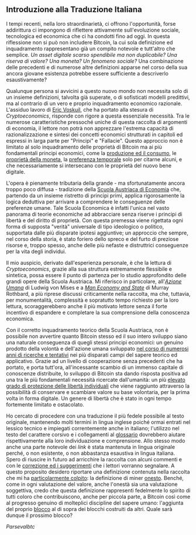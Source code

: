 ## Introduzione alla Traduzione Italiana



I tempi recenti, nella loro straordinarietà, ci offrono l'opportunità, forse addirittura ci impongono di riflettere attivamente sull'evoluzione sociale, tecnologica ed economica che ci ha condotti fino ad oggi. In questa riflessione non si può non includere Bitcoin, la cui sola definizione ed inquadramento rappresentano già un compito notevole e tutt'altro che semplice. *Un asset digitale scarso spendibile ma non duplicabile? Una riserva di valore? Una moneta? Un fenomeno sociale?* Una combinazione delle precedenti e di numerose altre definizioni apparse nel corso della sua ancora giovane esistenza potrebbe essere sufficiente a descriverlo esaustivamente?

Qualunque persona si avvicini a questo nuovo mondo non necessita solo di un insieme definizioni, talvolta già superate, o di sofisticati modelli predittivi, ma al contrario di un vero e proprio inquadramento economico razionale. L'assiduo lavoro di [Eric Voskuil](https://twitter.com/evoskuil), che ha portato alla stesura di *Cryptoeconomics*, risponde con rigore a questa essenziale necessità. Tra le numerose caratteristiche pressoché uniche di questa raccolta di argomenti di economia, il lettore non potrà non apprezzare l'estrema capacità di razionalizzazione e sintesi dei concetti economici strutturati in capitoli ed espressi in larga parte per "Principi" e "Fallacie". Questo approccio non è limitato al solo inquadramento delle proprietà di Bitcoin ma ai più fondamentali principi economici, come la [produzione ed il consumo](ch007-production-and-consumption.md), le [proprietà della moneta](ch005-money-taxonomy.md), la [preferenza temporale](ch085-time-preference-fallacy.md) solo per citarne alcuni, e che necessariamente si intersecano con le proprietà del nuovo bene digitale. 

L'opera è pienamente tributaria della grande - ma sfortunatamente ancora troppo poco diffusa - tradizione della [Scuola Austriaca di Economia](https://mises.org/what-austrian-economics) che, partendo da un insieme ristretto di principi primi, applica rigorosamente la logica deduttiva per arrivare a comprendere le conseguenze delle preferenze umane. Tale Scuola Economica è infatti l'unica nel vasto panorama di teorie economiche ad abbracciare senza riserve i principi di libertà e del diritto di proprietà. Con questa premessa viene rigettata ogni forma di supposta "verità" universale di tipo ideologico o politico, supportata dalle più disparate ipotesi aggiuntive; un approccio che sempre, nel corso della storia, è stato foriero dello spreco e del furto di preziose risorse e, troppo spesso, anche delle più nefaste e distruttrici conseguenze per la vita degli individui.

Il mio auspicio, derivato dall'esperienza personale, è che la lettura di *Cryptoeconomics*, grazie alla sua struttura estremamente flessibile e sintetica, possa essere il punto di partenza per lo studio approfondito delle grandi opere della Scuola Austriaca. Mi riferisco in particolare, all'[*Azione Umana*](https://mises.org/library/human-action-0) di Ludwig von Mises e a [*Man Economy and State*](https://mises.org/library/man-economy-and-state-power-and-market) di Murray Rothbard, a più riprese discussi criticamente nella raccolta, ma che, tuttavia, per monumentalità, complessità e sopratutto tempo richiesto per la loro lettura, scoraggerebbero anche il più motivato lettore senza il forte incentivo di espandere e completare la sua comprensione della conoscenza economica. 

Con il corretto inquadramento teorico della Scuola Austriaca, non è possibile non avvertire quanto Bitcoin stesso ed il suo intero sviluppo siano una naturale conseguenza di quegli stessi principi economici: un genuino prodotto della volontà e dell'azione umana sviluppato [nel corso di numerosi anni di ricerche e tentativi](https://bitcointalk.org/index.php?topic=5126554.0) nei più disparati campi del sapere teorico ed applicativo. Grazie ad un livello di cooperazione senza precedenti che ha portato, e porta tutt'ora, all'incessante scambio di un immenso capitale di conoscenze distribuite, lo sviluppo di Bitcoin sta dando risposta positiva ad una tra le più fondamentali necessità ricercate dall'umanità: un più [elevato grado di protezione delle libertà individuali](ch003-value-proposition.md) che viene raggiunto attraverso la possibilità di conservare e scambiare valore su base volontaria, per la prima volta in forma digitale. Un genere di libertà che è stato in ogni tempo fortemente limitato e ostacolato.

Ho cercato di procedere con una traduzione il più fedele possibile al testo originale, mantenendo molti termini in lingua inglese poiché ormai entrati nel lessico tecnico e impiegati correntemente anche in italiano; l'utilizzo nel testo del carattere corsivo e i collegamenti al [glossario](ch101-glossary.md) dovrebbero aiutare rispettivamente alla loro individuazione e comprensione. Allo stesso modo anche una parte notevole dei _link_ è stata mantenuta in lingua originale perché, o non esistente, o non abbastanza esaustiva in lingua italiana. Spero di riuscire in futuro ad arricchire la raccolta con alcuni commenti e con le [correzione ed i suggerimenti](https://twitter.com/parsevalbtc/) che i lettori vorranno segnalare. A questo proposito desidero riportare una definizione contenuta nella raccolta che mi ha [particolarmente colpito](ch101-glossary.md#onesto): la definizione di miner [onesto](ch101-glossary.md#onesto). Benché, come in ogni valutazione del valore, anche l'onestà sia una valutazione soggettiva, credo che questa definizione rappresenti fedelmente lo spirito di tutti coloro che contribuiscono, anche per piccola parte, a Bitcoin così come al progresso genuino di molteplici discipline del sapere umano: l'aggiunta del proprio [blocco](ch101-glossary.md#blocco) al di sopra dei blocchi costruiti da altri. Quale sarà dunque il prossimo blocco?

*Parsevalbtc*


